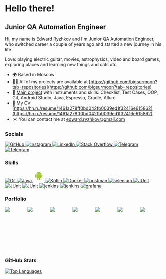 Hello there!
===============================

Junior QA Automation Engineer
-----------------------------

Hi, my name is Edward Ryzhkov and I'm Junior QA Automation Engineer, who switched career a couple of years ago and started a new journey in his life 

Love: playing electric guitar, movies, astrophysics, video and board games, exploring places and learning new things and cats ofc

* 🌍 Based in Moscow
* 👨‍💻 All of my projects are available at [https://github.com/bigsurmoon?tab=repositories](https://github.com/bigsurmoon?tab=repositories)
* 💾 [Main project](https://github.com/bigsurmoon/diploma/blob/master/TestingInformation/README.md) with instruments and skills: Checklist, Test Cases, OOP, Git, Android Studio, Java, Espresso, Gradle, Allure
* 📄 My CV: [https://hh.ru/resume/1461a278ff0bd042fb0039ed1f32416e615862](https://hh.ru/resume/1461a278ff0bd042fb0039ed1f32416e615862)
* ✉️ You can contact me at [edward.ryzhkov@gmail.com](mailto:edward.ryzhkov@gmail.com)

### Socials

<p align="left">
  <a href="https://www.github.com/bigsurmoon" target="_blank" rel="noreferrer">
    <img src="https://raw.githubusercontent.com/danielcranney/readme-generator/main/public/icons/socials/github.svg" width="32" height="32" alt="GitHub" />
  </a>
  <a href="http://www.instagram.com/dwardeux" target="_blank" rel="noreferrer">
    <img src="https://raw.githubusercontent.com/danielcranney/readme-generator/main/public/icons/socials/instagram.svg" width="32" height="32" alt="Instagram" />
  </a>
  <a href="https://www.linkedin.com/in/bigsurmoon/" target="_blank" rel="noreferrer">
    <img src="https://raw.githubusercontent.com/danielcranney/readme-generator/main/public/icons/socials/linkedin.svg" width="32" height="32" alt="LinkedIn" />
  </a>
  <a href="https://www.stackoverflow.com/users/22514949/bigsurmoon" target="_blank" rel="noreferrer">
    <img src="https://raw.githubusercontent.com/danielcranney/readme-generator/main/public/icons/socials/stackoverflow.svg" width="32" height="32" alt="Stack Overflow" />
  </a>
  <a href="https://t.me/nottinghamlace" target="_blank" rel="noreferrer">
    <img src="https://upload.wikimedia.org/wikipedia/commons/8/83/Telegram_2019_Logo.svg" width="32" height="32" alt="Telegram" />
  </a>
  <a href="https://www.codewars.com/users/bigsurmoon" target="_blank" rel="noreferrer">
    <img src="https://i.imgur.com/TqFvFxp.png" width="32" height="32" alt="Telegram" />
  </a>
</p>

### Skills

<p align="left">
  <a href="https://git-scm.com/" target="_blank" rel="noreferrer">
    <img src="https://raw.githubusercontent.com/danielcranney/readme-generator/main/public/icons/skills/git-colored.svg" width="36" height="36" alt="Git" />
  </a>
  <a href="https://www.oracle.com/java/" target="_blank" rel="noreferrer">
    <img src="https://raw.githubusercontent.com/danielcranney/readme-generator/main/public/icons/skills/java-colored.svg" width="36" height="36" alt="Java" />
  </a>
  <a href="https://developer.android.com" target="_blank" rel="noreferrer">
    <img src="https://raw.githubusercontent.com/devicons/devicon/master/icons/android/android-original-wordmark.svg" width="36" height="36" alt="android"/>
  </a>
  <a href="https://kotlinlang.org/" target="_blank" rel="noreferrer">
    <img src="https://raw.githubusercontent.com/danielcranney/readme-generator/main/public/icons/skills/kotlin-colored.svg" width="36" height="36" alt="Kotlin" />
  </a>
  <a href="https://www.docker.com/" target="_blank" rel="noreferrer">
    <img src="https://raw.githubusercontent.com/danielcranney/readme-generator/main/public/icons/skills/docker-colored.svg" width="36" height="36" alt="Docker" />
  </a>
  <a href="https://postman.com" target="_blank" rel="noreferrer">
    <img src="https://www.vectorlogo.zone/logos/getpostman/getpostman-icon.svg" width="36" height="36" alt="postman"/>
  </a>
  <a href="https://www.selenium.dev" target="_blank" rel="noreferrer">
    <img src="https://raw.githubusercontent.com/detain/svg-logos/780f25886640cef088af994181646db2f6b1a3f8/svg/selenium-logo.svg" width="36" height="36" alt="selenium"/>
  </a>
   <a href="https://junit.org/junit5/" target="_blank" rel="noreferrer">
    <img src="https://junit.org/junit5/assets/img/junit5-logo.png" width="32" height="32" alt="JUnit" />
  </a>
  <a href="https://testng.org/" target="_blank" rel="noreferrer">
    <img src="https://e7.pngegg.com/pngimages/640/776/png-clipart-testng-logo-software-testing-software-framework-computer-icons-automation-testing-angle-text-thumbnail.png" width="32" height="32" alt="JUnit" />
  </a>
  <a href="https://gradle.org/" target="_blank" rel="noreferrer">
    <img src="https://e7.pngegg.com/pngimages/508/156/png-clipart-gradle-computer-icons-transparency-logo-scalable-graphics-share-to-mammal-text-thumbnail.png" width="32" height="32" alt="JUnit" />
  </a>
  <a href="https://www.jenkins.io" target="_blank" rel="noreferrer">
    <img src="https://www.vectorlogo.zone/logos/jenkins/jenkins-icon.svg" width="36" height="36" alt="jenkins"/>
  </a>
  <a href="https://allurereport.org/" target="_blank" rel="noreferrer">
    <img src="https://avatars.githubusercontent.com/u/5879127?s=280&v=4" width="36" height="36" alt="jenkins"/>
  </a>
  <a href="https://grafana.com" target="_blank" rel="noreferrer">
    <img src="https://www.vectorlogo.zone/logos/grafana/grafana-icon.svg" width="36" height="36" alt="grafana"/>
  </a>
</p>

### Portfolio

<div style="display: flex; justify-content: space-around;">
  <a href="https://github.com/bigsurmoon/diploma" style="width: 45%;">
    <img style="width: 50%;" src="https://github-readme-stats.vercel.app/api/pin/?username=bigsurmoon&repo=diploma&title_color=ef4444&text_color=ffffff&icon_color=ffffff&bg_color=1c1917&hide_border=true&locale=en" />
  </a>
  <a href="https://github.com/bigsurmoon/java8.1" style="width: 45%;">
    <img style="width: 50%;" src="https://github-readme-stats.vercel.app/api/pin/?username=bigsurmoon&repo=java8.1&title_color=ef4444&text_color=ffffff&icon_color=ffffff&bg_color=1c1917&hide_border=true&locale=en" />
  </a>
  <a href="https://github.com/bigsurmoon/aqa3.1" style="width: 45%;">
    <img style="width: 50%;" src="https://github-readme-stats.vercel.app/api/pin/?username=bigsurmoon&repo=aqa3.1&title_color=ef4444&text_color=ffffff&icon_color=ffffff&bg_color=1c1917&hide_border=true&locale=en" />
  </a>
  <a href="https://github.com/bigsurmoon/aqa4.1" style="width: 45%;">
    <img style="width: 50%;" src="https://github-readme-stats.vercel.app/api/pin/?username=bigsurmoon&repo=aqa4.1&title_color=ef4444&text_color=ffffff&icon_color=ffffff&bg_color=1c1917&hide_border=true&locale=en" />
  </a>
  <a href="https://github.com/bigsurmoon/aqa8.1" style="width: 45%;">
    <img style="width: 50%;" src="https://github-readme-stats.vercel.app/api/pin/?username=bigsurmoon&repo=aqa8.1&title_color=ef4444&text_color=ffffff&icon_color=ffffff&bg_color=1c1917&hide_border=true&locale=en" />
  </a>
  <a href="https://github.com/bigsurmoon/jsaqa-code" style="width: 45%;">
    <img style="width: 50%;" src="https://github-readme-stats.vercel.app/api/pin/?username=bigsurmoon&repo=jsaqa-code&title_color=ef4444&text_color=ffffff&icon_color=ffffff&bg_color=1c1917&hide_border=true&locale=en" />
  </a>
  <a href="https://github.com/bigsurmoon/jsaqa7.6" style="width: 45%;">
    <img style="width: 50%;" src="https://github-readme-stats.vercel.app/api/pin/?username=bigsurmoon&repo=jsaqa7.6&title_color=ef4444&text_color=ffffff&icon_color=ffffff&bg_color=1c1917&hide_border=true&locale=en" />
  </a>
</div>
<br /><br /><br /><br /><br /><br /><br />

### GitHub Stats

<a href="https://github.com/bigsurmoon" align="left"><img src="https://github-readme-stats.vercel.app/api/top-langs/?username=bigsurmoon&langs_count=10&title_color=ef4444&text_color=ffffff&icon_color=ffffff&bg_color=1c1917&hide_border=true&locale=en&custom_title=Top%20%Languages" alt="Top Languages" />
</a>
